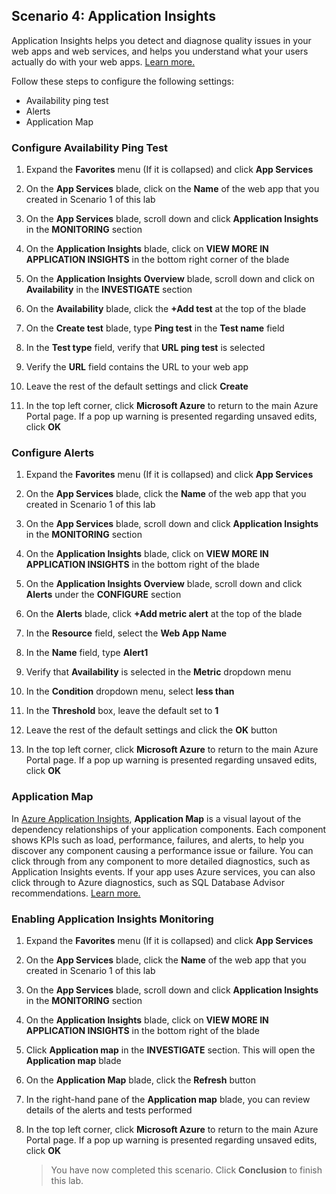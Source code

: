 ## **Scenario 4: Application Insights** 

Application Insights helps you detect and diagnose quality issues in your web apps and web services, and helps you understand what your users actually do with your web apps.  [Learn more.](https://docs.microsoft.com/en-us/azure/application-insights/app-insights-overview)

Follow these steps to configure the following settings:

- Availability ping test
- Alerts
- Application Map

### **Configure Availability Ping Test**

1. Expand the **Favorites** menu (If it is collapsed) and click **App Services**

2. On the **App Services** blade, click on the **Name** of the web app that you created in Scenario 1 of this lab

3. On the **App Services** blade, scroll down and click **Application Insights** in the **MONITORING** section

4. On the **Application Insights** blade, click on **VIEW MORE IN APPLICATION INSIGHTS** in the bottom right corner of the blade

5. On the **Application Insights Overview** blade, scroll down and click on **Availability** in the **INVESTIGATE** section

6. On the **Availability** blade, click the **+Add test** at the top of the blade

7. On the **Create test** blade, type **Ping test** in the **Test name** field

8. In the **Test type** field, verify that **URL ping test** is selected

9. Verify the **URL** field contains the URL to your web app

10. Leave the rest of the default settings and click **Create**

11. In the top left corner, click **Microsoft Azure** to return to the main Azure Portal page.  If a pop up warning is presented regarding unsaved edits, click **OK**

### **Configure Alerts**

1. Expand the **Favorites** menu (If it is collapsed) and click **App Services**

2. On the **App Services** blade, click the **Name** of the web app that you created in Scenario 1 of this lab

3. On the **App Services** blade, scroll down and click **Application Insights** in the **MONITORING** section

4. On the **Application Insights** blade, click on **VIEW MORE IN APPLICATION INSIGHTS** in the bottom right of the blade

5. On the **Application Insights Overview** blade, scroll down and click **Alerts** under the **CONFIGURE** section

6. On the **Alerts** blade, click **+Add metric alert** at the top of the blade

7. In the **Resource** field, select the **Web App Name**

8. In the **Name** field, type **Alert1**

9. Verify that **Availability** is selected in the **Metric** dropdown menu

10. In the **Condition** dropdown menu, select **less than**

11. In the **Threshold** box, leave the default set to **1**

12. Leave the rest of the default settings and click the **OK** button

13. In the top left corner, click **Microsoft Azure** to return to the main Azure Portal page.  If a pop up warning is presented regarding unsaved edits, click **OK**

### **Application Map**

In [Azure Application Insights](https://docs.microsoft.com/en-us/azure/application-insights/app-insights-overview), **Application Map** is a visual layout of the dependency relationships of your application components. Each component shows KPIs such as load, performance, failures, and alerts, to help you discover any component causing a performance issue or failure. You can click through from any component to more detailed diagnostics, such as Application Insights events. If your app uses Azure services, you can also click through to Azure diagnostics, such as SQL Database Advisor recommendations. [Learn more.](https://docs.microsoft.com/en-us/azure/application-insights/app-insights-app-map)

### Enabling Application Insights Monitoring

1. Expand the **Favorites** menu (If it is collapsed) and click **App Services**

2. On the **App Services** blade, click the **Name** of the web app that you created in Scenario 1 of this lab

3. On the **App Services** blade, scroll down and click **Application Insights** in the **MONITORING** section

4. On the **Application Insights** blade, click on **VIEW MORE IN APPLICATION INSIGHTS** in the bottom right of the blade

3. Click **Application map** in the **INVESTIGATE** section. This will open the **Application map** blade

6. On the **Application Map** blade, click the **Refresh** button

7. In the right-hand pane of the **Application map** blade, you can review details of the alerts and tests performed

8. In the top left corner, click **Microsoft Azure** to return to the main Azure Portal page.  If a pop up warning is presented regarding unsaved edits, click **OK**

     >You have now completed this scenario. Click **Conclusion** to finish this lab.